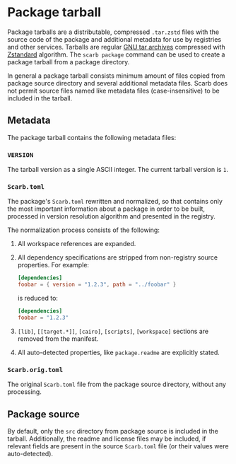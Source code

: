 # Package tarball

Package tarballs are a distributable, compressed `.tar.zstd` files with the source code of the package and additional
metadata for use by registries and other services.
Tarballs are regular [GNU tar archives](<https://en.wikipedia.org/wiki/Tar_(computing)>) compressed
with [Zstandard](https://facebook.github.io/zstd/) algorithm.
The `scarb package` command can be used to create a package tarball from a package directory.

In general a package tarball consists minimum amount of files copied from package source directory and several
additional metadata files.
Scarb does not permit source files named like metadata files (case-insensitive) to be included in the tarball.

## Metadata

The package tarball contains the following metadata files:

### `VERSION`

The tarball version as a single ASCII integer.
The current tarball version is `1`.

### `Scarb.toml`

The package's `Scarb.toml` rewritten and normalized, so that contains only the most important information about a
package in order to be built, processed in version resolution algorithm and presented in the registry.

The normalization process consists of the following:

1. All workspace references are expanded.
2. All dependency specifications are stripped from non-registry source properties. For example:

   ```toml
   [dependencies]
   foobar = { version = "1.2.3", path = "../foobar" }
   ```

   is reduced to:

   ```toml
   [dependencies]
   foobar = "1.2.3"
   ```

3. `[lib]`, `[[target.*]]`, `[cairo]`, `[scripts]`, `[workspace]` sections are removed from the manifest.
4. All auto-detected properties, like `package.readme` are explicitly stated.

### `Scarb.orig.toml`

The original `Scarb.toml` file from the package source directory, without any processing.

## Package source

By default, only the `src` directory from package source is included in the tarball.
Additionally, the readme and license files may be included, if relevant fields are present in the source `Scarb.toml`
file (or their values were auto-detected).
